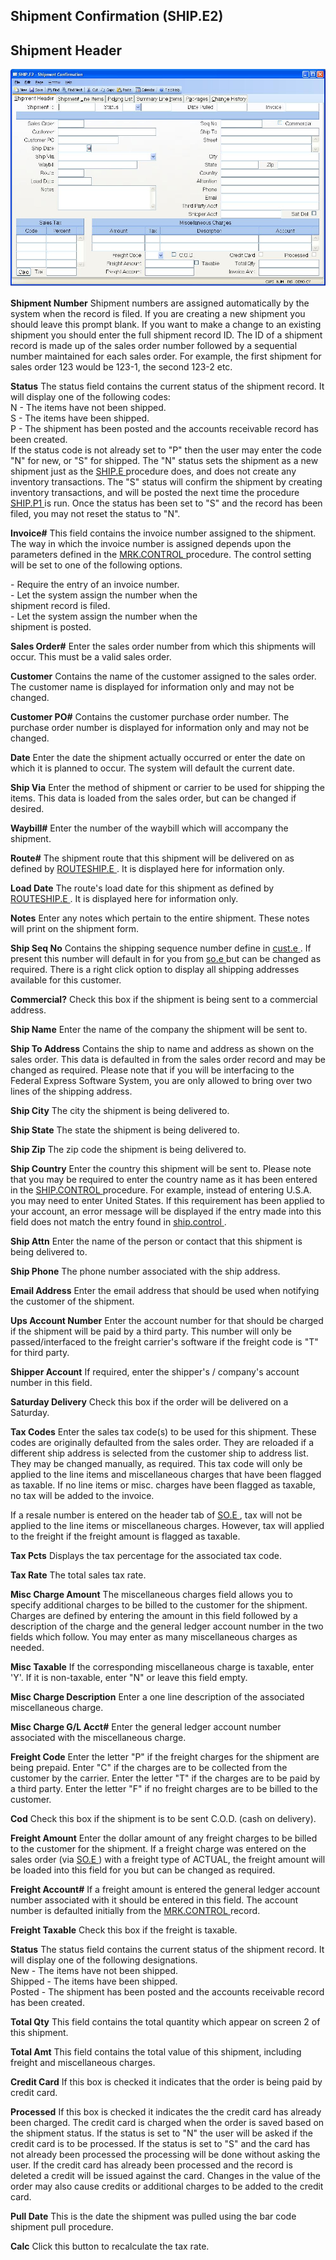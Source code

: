 ##  Shipment Confirmation (SHIP.E2)

<PageHeader />

##  Shipment Header

![](./SHIP-E2-1.jpg)

**Shipment Number** Shipment numbers are assigned automatically by the system
when the record is filed. If you are creating a new shipment you should leave
this prompt blank. If you want to make a change to an existing shipment you
should enter the full shipment record ID. The ID of a shipment record is made
up of the sales order number followed by a sequential number maintained for
each sales order. For example, the first shipment for sales order 123 would be
123-1, the second 123-2 etc.  
  
**Status** The status field contains the current status of the shipment
record. It will display one of the following codes:  
N - The items have not been shipped.  
S - The items have been shipped.  
P - The shipment has been posted and the accounts receivable record has been
created.  
If the status code is not already set to "P" then the user may enter the code "N" for new, or "S" for shipped. The "N" status sets the shipment as a new shipment just as the [ SHIP.E ](../../SHIP-E/README.md) procedure does, and does not create any inventory transactions. The "S" status will confirm the shipment by creating inventory transactions, and will be posted the next time the procedure [ SHIP.P1 ](../../../MRK-PROCESS/SHIP-P1/README.md) is run. Once the status has been set to "S" and the record has been filed, you may not reset the status to "N".   
  
**Invoice#** This field contains the invoice number assigned to the shipment. The way in which the invoice number is assigned depends upon the parameters defined in the [ MRK.CONTROL ](../../MRK-CONTROL/README.md) procedure. The control setting will be set to one of the following options.   
  
\- Require the entry of an invoice number.  
\- Let the system assign the number when the  
shipment record is filed.  
\- Let the system assign the number when the  
shipment is posted.  
  
**Sales Order#** Enter the sales order number from which this shipments will
occur. This must be a valid sales order.  
  
**Customer** Contains the name of the customer assigned to the sales order.
The customer name is displayed for information only and may not be changed.  
  
**Customer PO#** Contains the customer purchase order number. The purchase
order number is displayed for information only and may not be changed.  
  
**Date** Enter the date the shipment actually occurred or enter the date on
which it is planned to occur. The system will default the current date.  
  
**Ship Via** Enter the method of shipment or carrier to be used for shipping
the items. This data is loaded from the sales order, but can be changed if
desired.  
  
**Waybill#** Enter the number of the waybill which will accompany the
shipment.  
  
**Route#** The shipment route that this shipment will be delivered on as defined by [ ROUTESHIP.E ](../../ROUTESHIP-E/README.md) . It is displayed here for information only.   
  
**Load Date** The route's load date for this shipment as defined by [ ROUTESHIP.E ](../../ROUTESHIP-E/README.md) . It is displayed here for information only.   
  
**Notes** Enter any notes which pertain to the entire shipment. These notes
will print on the shipment form.  
  
**Ship Seq No** Contains the shipping sequence number define in [ cust.e ](../../../../AR-OVERVIEW/AR-ENTRY/CUST-E/README.md) . If present this number will default in for you from [ so.e ](../../SO-E/README.md) but can be changed as required. There is a right click option to display all shipping addresses available for this customer.   
  
**Commercial?** Check this box if the shipment is being sent to a commercial
address.  
  
**Ship Name** Enter the name of the company the shipment will be sent to.  
  
**Ship To Address** Contains the ship to name and address as shown on the
sales order. This data is defaulted in from the sales order record and may be
changed as required. Please note that if you will be interfacing to the
Federal Express Software System, you are only allowed to bring over two lines
of the shipping address.  
  
**Ship City** The city the shipment is being delivered to.  
  
**Ship State** The state the shipment is being delivered to.  
  
**Ship Zip** The zip code the shipment is being delivered to.  
  
**Ship Country** Enter the country this shipment will be sent to. Please note that you may be required to enter the country name as it has been entered in the [ SHIP.CONTROL ](../../SHIP-CONTROL/README.md) procedure. For example, instead of entering U.S.A. you may need to enter United States. If this requirement has been applied to your account, an error message will be displayed if the entry made into this field does not match the entry found in [ ship.control ](../../SHIP-CONTROL/README.md) .   
  
**Ship Attn** Enter the name of the person or contact that this shipment is
being delivered to.  
  
**Ship Phone** The phone number associated with the ship address.  
  
**Email Address** Enter the email address that should be used when notifying
the customer of the shipment.  
  
**Ups Account Number** Enter the account number for that should be charged if
the shipment will be paid by a third party. This number will only be
passed/interfaced to the freight carrier's software if the freight code is "T"
for third party.  
  
**Shipper Account** If required, enter the shipper's / company's account
number in this field.  
  
**Saturday Delivery** Check this box if the order will be delivered on a
Saturday.  
  
**Tax Codes** Enter the sales tax code(s) to be used for this shipment. These
codes are originally defaulted from the sales order. They are reloaded if a
different ship address is selected from the customer ship to address list.
They may be changed manually, as required. This tax code will only be applied
to the line items and miscellaneous charges that have been flagged as taxable.
If no line items or misc. charges have been flagged as taxable, no tax will be
added to the invoice.  
  
If a resale number is entered on the header tab of [ SO.E ](../../SO-E/README.md) , tax will not be applied to the line items or miscellaneous charges. However, tax will applied to the freight if the freight amount is flagged as taxable.   
  
**Tax Pcts** Displays the tax percentage for the associated tax code.  
  
**Tax Rate** The total sales tax rate.  
  
**Misc Charge Amount** The miscellaneous charges field allows you to specify
additional charges to be billed to the customer for the shipment. Charges are
defined by entering the amount in this field followed by a description of the
charge and the general ledger account number in the two fields which follow.
You may enter as many miscellaneous charges as needed.  
  
**Misc Taxable** If the corresponding miscellaneous charge is taxable, enter
'Y'. If it is non-taxable, enter "N" or leave this field empty.  
  
**Misc Charge Description** Enter a one line description of the associated
miscellaneous charge.  
  
**Misc Charge G/L Acct#** Enter the general ledger account number associated
with the miscellaneous charge.  
  
**Freight Code** Enter the letter "P" if the freight charges for the shipment
are being prepaid. Enter "C" if the charges are to be collected from the
customer by the carrier. Enter the letter "T" if the charges are to be paid by
a third party. Enter the letter "F" if no freight charges are to be billed to
the customer.  
  
**Cod** Check this box if the shipment is to be sent C.O.D. (cash on
delivery).  
  
**Freight Amount** Enter the dollar amount of any freight charges to be billed to the customer for the shipment. If a freight charge was entered on the sales order (via [ SO.E ](../../SO-E/README.md) ) with a freight type of ACTUAL, the freight amount will be loaded into this field for you but can be changed as required.   
  
**Freight Account#** If a freight amount is entered the general ledger account number associated with it should be entered in this field. The account number is defaulted initially from the [ MRK.CONTROL ](../../MRK-CONTROL/README.md) record.   
  
**Freight Taxable** Check this box if the freight is taxable.  
  
**Status** The status field contains the current status of the shipment
record. It will display one of the following designations.  
New - The items have not been shipped.  
Shipped - The items have been shipped.  
Posted - The shipment has been posted and the accounts receivable record has
been created.  
  
  
**Total Qty** This field contains the total quantity which appear on screen 2
of this shipment.  
  
**Total Amt** This field contains the total value of this shipment, including
freight and miscellaneous charges.  
  
**Credit Card** If this box is checked it indicates that the order is being
paid by credit card.  
  
**Processed** If this box is checked it indicates the the credit card has
already been charged. The credit card is charged when the order is saved based
on the shipment status. If the status is set to "N" the user will be asked if
the credit card is to be processed. If the status is set to "S" and the card
has not already been processed the processing will be done without asking the
user. If the credit card has already been processed and the record is deleted
a credit will be issued against the card. Changes in the value of the order
may also cause credits or additional charges to be added to the credit card.  
  
**Pull Date** This is the date the shipment was pulled using the bar code
shipment pull procedure.  
  
**Calc** Click this button to recalculate the tax rate.  
  
  
<badge text= "Version 8.10.57" vertical="middle" />

<PageFooter />